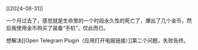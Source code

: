 [[2024-08-31]]

一个月过去了，感觉就是生命里的一个时段永久性的死亡了，爆出了几个金币，然后我使用金币购买了装备“手机”，仅此而已。

想解决[[Open Telegram Plugin（应用打开电报链接）]]第二个问题，失败告终。
